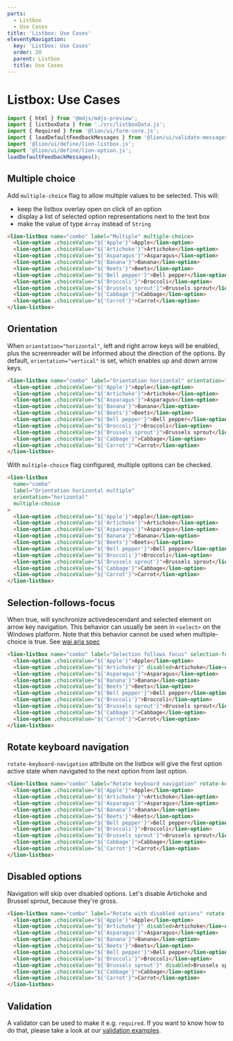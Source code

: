 ```yaml
---
parts:
  - Listbox
  - Use Cases
title: 'Listbox: Use Cases'
eleventyNavigation:
  key: 'Listbox: Use Cases'
  order: 20
  parent: Listbox
  title: Use Cases
---
```


# Listbox: Use Cases

```js script
import { html } from '@mdjs/mdjs-preview';
import { listboxData } from './src/listboxData.js';
import { Required } from '@lion/ui/form-core.js';
import { loadDefaultFeedbackMessages } from '@lion/ui/validate-messages.js';
import '@lion/ui/define/lion-listbox.js';
import '@lion/ui/define/lion-option.js';
loadDefaultFeedbackMessages();
```

## Multiple choice

Add `multiple-choice` flag to allow multiple values to be selected.
This will:

- keep the listbox overlay open on click of an option
- display a list of selected option representations next to the text box
- make the value of type `Array` instead of `String`

```html preview-story
<lion-listbox name="combo" label="Multiple" multiple-choice>
  <lion-option .choiceValue="${'Apple'}">Apple</lion-option>
  <lion-option .choiceValue="${'Artichoke'}">Artichoke</lion-option>
  <lion-option .choiceValue="${'Asparagus'}">Asparagus</lion-option>
  <lion-option .choiceValue="${'Banana'}">Banana</lion-option>
  <lion-option .choiceValue="${'Beets'}">Beets</lion-option>
  <lion-option .choiceValue="${'Bell pepper'}">Bell pepper</lion-option>
  <lion-option .choiceValue="${'Broccoli'}">Broccoli</lion-option>
  <lion-option .choiceValue="${'Brussels sprout'}">Brussels sprout</lion-option>
  <lion-option .choiceValue="${'Cabbage'}">Cabbage</lion-option>
  <lion-option .choiceValue="${'Carrot'}">Carrot</lion-option>
</lion-listbox>
```

## Orientation

When `orientation="horizontal"`, left and right arrow keys will be enabled, plus the screenreader
will be informed about the direction of the options.
By default, `orientation="vertical"` is set, which enables up and down arrow keys.

```html preview-story
<lion-listbox name="combo" label="Orientation horizontal" orientation="horizontal">
  <lion-option .choiceValue="${'Apple'}">Apple</lion-option>
  <lion-option .choiceValue="${'Artichoke'}">Artichoke</lion-option>
  <lion-option .choiceValue="${'Asparagus'}">Asparagus</lion-option>
  <lion-option .choiceValue="${'Banana'}">Banana</lion-option>
  <lion-option .choiceValue="${'Beets'}">Beets</lion-option>
  <lion-option .choiceValue="${'Bell pepper'}">Bell pepper</lion-option>
  <lion-option .choiceValue="${'Broccoli'}">Broccoli</lion-option>
  <lion-option .choiceValue="${'Brussels sprout'}">Brussels sprout</lion-option>
  <lion-option .choiceValue="${'Cabbage'}">Cabbage</lion-option>
  <lion-option .choiceValue="${'Carrot'}">Carrot</lion-option>
</lion-listbox>
```

With `multiple-choice` flag configured, multiple options can be checked.

```html preview-story
<lion-listbox
  name="combo"
  label="Orientation horizontal multiple"
  orientation="horizontal"
  multiple-choice
>
  <lion-option .choiceValue="${'Apple'}">Apple</lion-option>
  <lion-option .choiceValue="${'Artichoke'}">Artichoke</lion-option>
  <lion-option .choiceValue="${'Asparagus'}">Asparagus</lion-option>
  <lion-option .choiceValue="${'Banana'}">Banana</lion-option>
  <lion-option .choiceValue="${'Beets'}">Beets</lion-option>
  <lion-option .choiceValue="${'Bell pepper'}">Bell pepper</lion-option>
  <lion-option .choiceValue="${'Broccoli'}">Broccoli</lion-option>
  <lion-option .choiceValue="${'Brussels sprout'}">Brussels sprout</lion-option>
  <lion-option .choiceValue="${'Cabbage'}">Cabbage</lion-option>
  <lion-option .choiceValue="${'Carrot'}">Carrot</lion-option>
</lion-listbox>
```

## Selection-follows-focus

When true, will synchronize activedescendant and selected element on arrow key navigation.
This behavior can usually be seen in `<select>` on the Windows platform.
Note that this behavior cannot be used when multiple-choice is true.
See [wai aria spec](https://www.w3.org/TR/wai-aria-practices/#kbd_selection_follows_focus)

```html preview-story
<lion-listbox name="combo" label="Selection follows focus" selection-follows-focus>
  <lion-option .choiceValue="${'Apple'}">Apple</lion-option>
  <lion-option .choiceValue="${'Artichoke'}" disabled>Artichoke</lion-option>
  <lion-option .choiceValue="${'Asparagus'}">Asparagus</lion-option>
  <lion-option .choiceValue="${'Banana'}">Banana</lion-option>
  <lion-option .choiceValue="${'Beets'}">Beets</lion-option>
  <lion-option .choiceValue="${'Bell pepper'}">Bell pepper</lion-option>
  <lion-option .choiceValue="${'Broccoli'}">Broccoli</lion-option>
  <lion-option .choiceValue="${'Brussels sprout'}">Brussels sprout</lion-option>
  <lion-option .choiceValue="${'Cabbage'}">Cabbage</lion-option>
  <lion-option .choiceValue="${'Carrot'}">Carrot</lion-option>
</lion-listbox>
```

## Rotate keyboard navigation

`rotate-keyboard-navigation` attribute on the listbox will give the first option active state when navigated to the next option from last option.

```html preview-story
<lion-listbox name="combo" label="Rotate keyboard navigation" rotate-keyboard-navigation>
  <lion-option .choiceValue="${'Apple'}">Apple</lion-option>
  <lion-option .choiceValue="${'Artichoke'}">Artichoke</lion-option>
  <lion-option .choiceValue="${'Asparagus'}">Asparagus</lion-option>
  <lion-option .choiceValue="${'Banana'}">Banana</lion-option>
  <lion-option .choiceValue="${'Beets'}">Beets</lion-option>
  <lion-option .choiceValue="${'Bell pepper'}">Bell pepper</lion-option>
  <lion-option .choiceValue="${'Broccoli'}">Broccoli</lion-option>
  <lion-option .choiceValue="${'Brussels sprout'}">Brussels sprout</lion-option>
  <lion-option .choiceValue="${'Cabbage'}">Cabbage</lion-option>
  <lion-option .choiceValue="${'Carrot'}">Carrot</lion-option>
</lion-listbox>
```

## Disabled options

Navigation will skip over disabled options. Let's disable Artichoke and Brussel sprout, because they're gross.

```html preview-story
<lion-listbox name="combo" label="Rotate with disabled options" rotate-keyboard-navigation>
  <lion-option .choiceValue="${'Apple'}">Apple</lion-option>
  <lion-option .choiceValue="${'Artichoke'}" disabled>Artichoke</lion-option>
  <lion-option .choiceValue="${'Asparagus'}">Asparagus</lion-option>
  <lion-option .choiceValue="${'Banana'}">Banana</lion-option>
  <lion-option .choiceValue="${'Beets'}">Beets</lion-option>
  <lion-option .choiceValue="${'Bell pepper'}">Bell pepper</lion-option>
  <lion-option .choiceValue="${'Broccoli'}">Broccoli</lion-option>
  <lion-option .choiceValue="${'Brussels sprout'}" disabled>Brussels sprout</lion-option>
  <lion-option .choiceValue="${'Cabbage'}">Cabbage</lion-option>
  <lion-option .choiceValue="${'Carrot'}">Carrot</lion-option>
</lion-listbox>
```

## Validation

A validator can be used to make it e.g. `required`. If you want to know how to do that, please take a look at our [validation examples](../../fundamentals/systems/form/validate.md).
